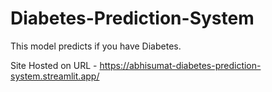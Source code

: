 # Diabetes-Prediction-System
This model predicts if you have Diabetes. 

Site Hosted on URL - https://abhisumat-diabetes-prediction-system.streamlit.app/

